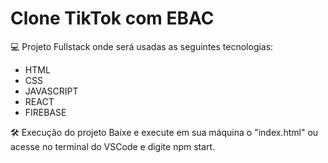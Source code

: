 # Clone TikTok com EBAC

💻 Projeto Fullstack onde será usadas as seguintes tecnologias:

- HTML
- CSS
- JAVASCRIPT
- REACT
- FIREBASE

🛠️ Execução do projeto
Baixe e execute em sua máquina o "index.html" ou acesse no terminal do VSCode e digite npm start.
